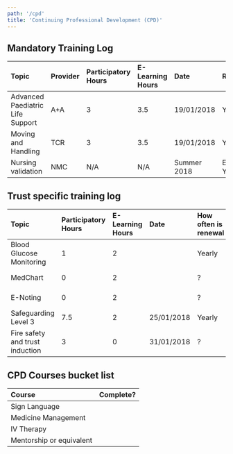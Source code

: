 ```yaml
---
path: '/cpd'
title: 'Continuing Professional Development (CPD)'
---
```



<div class="cpd">

## Mandatory Training Log

| Topic                            | Provider | Participatory Hours | E-Learning Hours | Date        | Renewal       | Status      |
| :------------------------------- | :------- | :------------------ | :--------------- | :---------- | :------------ | :---------- |
| Advanced Paediatric Life Support | A+A      | 3                   | 3.5              | 19/01/2018  | Yearly        | Up to date  |
| Moving and Handling              | TCR      | 3                   | 3.5              | 19/01/2018  | Yearly        | Up to date  |
| Nursing validation               | NMC      | N/A                 | N/A              | Summer 2018 | Every 3 Years | In progress |




## Trust specific training log

| Topic                           | Participatory Hours | E-Learning Hours | Date       | How often is renewal | Status      |
| :------------------------------ | :------------------ | :--------------- | :--------- | :------------------- | :---------- |
| Blood Glucose Monitoring        | 1                   | 2                |            | Yearly               | Out of date |
| MedChart                        | 0                   | 2                |            | ?                    | Out of date |
| E-Noting                        | 0                   | 2                |            | ?                    | Out of date |
| Safeguarding Level 3            | 7.5                 | 2                | 25/01/2018 | Yearly               | Up to date  |
| Fire safety and trust induction | 3                   | 0                | 31/01/2018 | ?                    | Up to date  |




## CPD Courses bucket list

| Course                   | Complete? |
| :----------------------- | :-------- |
| Sign Language            |           |
| Medicine Management      |           |
| IV Therapy               |           |
| Mentorship or equivalent |           |
</div>